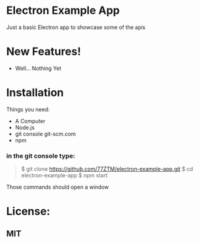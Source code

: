 # Electron Example App


Just a basic Electron app to showcase some of the apis

# New Features!

  - Well... Nothing Yet


# Installation

Things you need:

- A Computer
- Node.js
- git console git-scm.com
- npm

### in the git console type:

> $ git clone https://github.com/77ZTM/electron-example-app.git
> $ cd electron-example-app
> $ npm start

Those commands should open a window

# License:

## MIT
